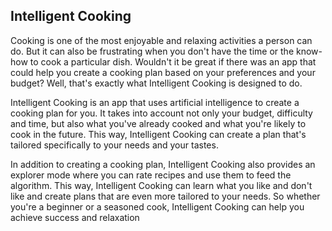 ## Intelligent Cooking

Cooking is one of the most enjoyable and relaxing activities a person can do. But it can also be frustrating when you don't have the time or the know-how to cook a particular dish. Wouldn't it be great if there was an app that could help you create a cooking plan based on your preferences and your budget? Well, that's exactly what Intelligent Cooking is designed to do.

Intelligent Cooking is an app that uses artificial intelligence to create a cooking plan for you. It takes into account not only your budget, difficulty and time, but also what you've already cooked and what you're likely to cook in the future. This way, Intelligent Cooking can create a plan that's tailored specifically to your needs and your tastes.

In addition to creating a cooking plan, Intelligent Cooking also provides an explorer mode where you can rate recipes and use them to feed the algorithm. This way, Intelligent Cooking can learn what you like and don't like and create plans that are even more tailored to your needs. So whether you're a beginner or a seasoned cook, Intelligent Cooking can help you achieve success and relaxation
